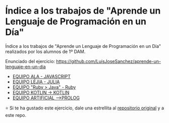# Índice a los trabajos de "Aprende un Lenguaje de Programación en un Día"

Índice a los trabajos de "Aprende un Lenguaje de Programación en un Día" realizados por los alumnos de 1º DAM.

Enunciado del ejercicio: <https://github.com/LuisJoseSanchez/aprende-un-lenguaje-en-un-dia>

* [EQUIPO ALA - JAVASCRIPT](https://github.com/AlvaroCamposVega/aprende-un-lenguaje-en-un-dia)
* [EQUIPO LÉJIA - JULIA](https://github.com/torrespedrob/aprende-un-lenguaje-en-un-dia)
* [EQUIPO "Ruby > Java" - Ruby](https://github.com/joseangelgalera/aprende-un-lenguaje-en-un-dia)
* [EQUIPO KOTLIN -> KOTLIN](https://github.com/danieljimenezquintana/aprende-un-lenguaje-en-un-dia)
* [EQUIPO ARTIFICIAL -->PROLOG](https://github.com/ivanperezmolina/aprende-un-lenguaje-en-un-dia)

:star: Si te ha gustado este ejercicio, dale una estrellita al [repositorio original](https://github.com/LuisJoseSanchez/aprende-un-lenguaje-en-un-dia) y a este repo.
